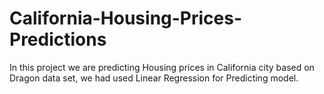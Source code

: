 # California-Housing-Prices-Predictions
In this project we are predicting Housing prices in California city based on Dragon data set, we had used Linear Regression for Predicting model.
